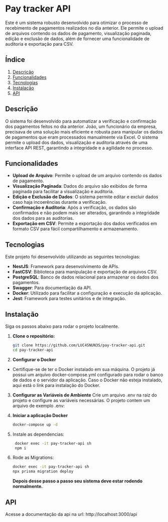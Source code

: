 # Pay tracker API

Este é um sistema robusto desenvolvido para otimizar o processo de recebimento de pagamentos realizados no dia anterior. Ele permite o upload de arquivos contendo os dados de pagamento, visualização paginada, edição e exclusão de dados, além de fornecer uma funcionalidade de auditoria e exportação para CSV.

## Índice

1. [Descrição](#descrição)
2. [Funcionalidades](#funcionalidades)
3. [Tecnologias](#tecnologias)
4. [Instalação](#instalação)
5. [API](#api)

## Descrição

O sistema foi desenvolvido para automatizar a verificação e confirmação dos pagamentos feitos no dia anterior. João, um funcionário da empresa, precisava de uma solução mais eficiente e robusta para manipular os dados de pagamentos que eram processados manualmente via Excel. O sistema permite o upload dos dados, visualização e auditoria através de uma interface API REST, garantindo a integridade e a agilidade no processo.

## Funcionalidades

- **Upload de Arquivo**: Permite o upload de um arquivo contendo os dados de pagamento.
- **Visualização Paginada**: Dados do arquivo são exibidos de forma paginada para facilitar a visualização e auditoria.
- **Edição e Exclusão de Dados**: O sistema permite editar e excluir dados caso haja incoerências durante a verificação.
- **Confirmação e Auditoria**: Após a verificação, os dados são confirmados e não podem mais ser alterados, garantindo a integridade dos dados para as auditorias.
- **Exportação em CSV**: Permite a exportação dos dados verificados em formato CSV para fácil compartilhamento e armazenamento.

## Tecnologias

Este projeto foi desenvolvido utilizando as seguintes tecnologias:

- **NestJS**: Framework para desenvolvimento de APIs.
- **FastCSV**: Biblioteca para manipulação e exportação de arquivos CSV.
- **PostgreSQL**: Banco de dados relacional para armazenar os dados dos pagamentos.
- **Swagger**: Para documentação da API.
- **Docker**: Utilizado para facilitar a configuração e execução da aplicação.
- **Jest**: Framework para testes unitários e de integração.

## Instalação

Siga os passos abaixo para rodar o projeto localmente.

1. **Clone o repositório:**
   ```bash
   git clone https://github.com/LUC4SNUN3S/pay-tracker-api.git
   cd pay-tracker-api
   ```
2. **Configurar o Docker**

- Certifique-se de ter o Docker instalado em sua máquina. O projeto já possui um arquivo docker-compose.yml configurado para rodar o banco de dados e o servidor da aplicação. Caso o Docker não esteja instalado, aqui está o link para instalação do Docker.

3. **Configurar as Variáveis de Ambiente**
   Crie um arquivo .env na raiz do projeto e configure as variáveis necessárias. O projeto contem um arquivo de exemplo .env:

4. **Iniciar a aplicação Docker**

   ```bash
   docker-compose up -d
   ```

5. Instale as dependencias:
   ```bash
    docker exec -it pay-tracker-api sh
    npm i
   ```
6. Rode as Migrations:
   ```bash
   docker exec -it pay-tracker-api sh
   npx prisma migration deploy
   ```
   **Depois desse passo a passo seu sistema deve estar rodendo normalmente.**

## API

Acesse a documentação da api na url: http://localhost:3000/api
